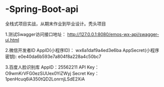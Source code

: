 # -Spring-Boot-api
 全栈式项目实战，从期末作业到毕业设计。秃头项目

1.测试Swagger访问接口地址：
http://127.0.0.1:8080/emos-wx-api/swagger-ui.html

2.微信开发者ID
AppID(小程序ID)： wx6a1daf9a4ed3e6ba
AppSecret(小程序密钥):  e0e40da6b593e7a804f8a228a4c50bc7

3.百度人脸识别库
AppID：25562211
API Key：O9wmKrVFG0ezSUUex0YiZWyj
Secret Key：1penHcuq6iA350tQD2LonrnjLSdE2XiA
